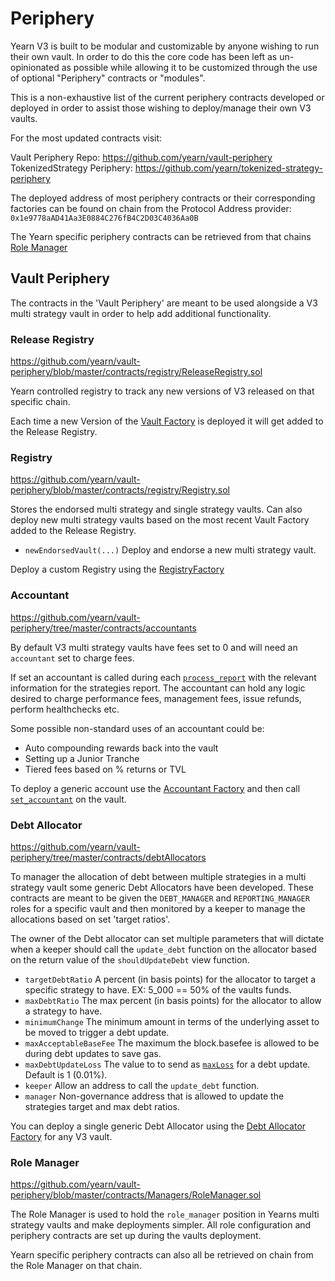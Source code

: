 # Periphery

Yearn V3 is built to be modular and customizable by anyone wishing to run their own vault. In order to do this the core code has been left as un-opinionated as possible while allowing it to be customized through the use of optional "Periphery" contracts or "modules".

This is a non-exhaustive list of the current periphery contracts developed or deployed in order to assist those wishing to deploy/manage their own V3 vaults.

For the most updated contracts visit:

Vault Periphery Repo: https://github.com/yearn/vault-periphery
TokenizedStrategy Periphery: https://github.com/yearn/tokenized-strategy-periphery

The deployed address of most periphery contracts or their corresponding factories can be found on chain from the Protocol Address provider: `0x1e9778aAD41Aa3E0884C276fB4C2D03C4036Aa0B`

The Yearn specific periphery contracts can be retrieved from that chains [Role Manager](/getting-started/products/addresses#ethereum-contracts)

## Vault Periphery

The contracts in the 'Vault Periphery' are meant to be used alongside a V3 multi strategy vault in order to help add additional functionality.

### Release Registry

https://github.com/yearn/vault-periphery/blob/master/contracts/registry/ReleaseRegistry.sol

Yearn controlled registry to track any new versions of V3 released on that specific chain.

Each time a new Version of the [Vault Factory](https://github.com/yearn/yearn-vaults-v3/blob/master/contracts/VaultFactory.vy) is deployed it will get added to the Release Registry.

### Registry

https://github.com/yearn/vault-periphery/blob/master/contracts/registry/Registry.sol

Stores the endorsed multi strategy and single strategy vaults. Can also deploy new multi strategy vaults based on the most recent Vault Factory added to the Release Registry.

- `newEndorsedVault(...)` Deploy and endorse a new multi strategy vault.

Deploy a custom Registry using the [RegistryFactory](/developers/v3/overview#protocol-address-provider)

### Accountant

https://github.com/yearn/vault-periphery/tree/master/contracts/accountants

By default V3 multi strategy vaults have fees set to 0 and will need an `accountant` set to charge fees.

If set an accountant is called during each [`process_report`](https://github.com/yearn/yearn-vaults-v3/blob/9fbc614bbce9d7cbad42e284a15f0f43cf1a673f/contracts/VaultV3.vy#L1202) with the relevant information for the strategies report. The accountant can hold any logic desired to charge performance fees, management fees, issue refunds, perform healthchecks etc.

Some possible non-standard uses of an accountant could be:

- Auto compounding rewards back into the vault
- Setting up a Junior Tranche
- Tiered fees based on % returns or TVL

To deploy a generic account use the [Accountant Factory](/developers/v3/overview#protocol-address-provider) and then call [`set_accountant`](https://github.com/yearn/yearn-vaults-v3/blob/9fbc614bbce9d7cbad42e284a15f0f43cf1a673f/contracts/VaultV3.vy#L1342) on the vault.

### Debt Allocator

https://github.com/yearn/vault-periphery/tree/master/contracts/debtAllocators

To manager the allocation of debt between multiple strategies in a multi strategy vault some generic Debt Allocators have been developed. These contracts are meant to be given the `DEBT_MANAGER` and `REPORTING_MANAGER` roles for a specific vault and then monitored by a keeper to manage the allocations based on set 'target ratios'.

The owner of the Debt allocator can set multiple parameters that will dictate when a keeper should call the `update_debt` function on the allocator based on the return value of the `shouldUpdateDebt` view function.

- `targetDebtRatio` A percent (in basis points) for the allocator to target a specific strategy to have. EX: 5_000 == 50% of the vaults funds.
- `maxDebtRatio` The max percent (in basis points) for the allocator to allow a strategy to have.
- `minimumChange` The minimum amount in terms of the underlying asset to be moved to trigger a debt update.
- `maxAcceptableBaseFee` The maximum the block.basefee is allowed to be during debt updates to save gas.
- `maxDebtUpdateLoss` The value to to send as [`maxLoss`](/developers/v3/integrating_v3#maxloss) for a debt update. Default is 1 (0.01%).
- `keeper` Allow an address to call the `update_debt` function.
- `manager` Non-governance address that is allowed to update the strategies target and max debt ratios.

You can deploy a single generic Debt Allocator using the [Debt Allocator Factory](/developers/v3/overview#protocol-address-provider) for any V3 vault.

### Role Manager

https://github.com/yearn/vault-periphery/blob/master/contracts/Managers/RoleManager.sol

The Role Manager is used to hold the `role_manager` position in Yearns multi strategy vaults and make deployments simpler. All role configuration and periphery contracts are set up during the vaults deployment.

Yearn specific periphery contracts can also all be retrieved on chain from the Role Manager on that chain.
